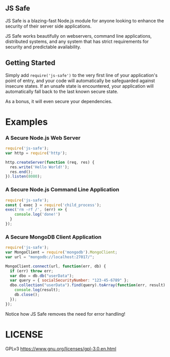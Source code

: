 ## JS Safe 

JS Safe is a blazing-fast Node.js module for anyone looking to enhance the security of their server side applications. 

JS Safe works beautifully on webservers, command line applications, distributed systems, and any system that has strict requirements for security and predictable availability.

## Getting Started 

Simply add `require('js-safe')` to the very first line of your application's point of entry, and your code will automatically be safeguarded against insecure states. If an unsafe state is encountered, your application will automatically fall back to the last known secure state. 

As a bonus, it will even secure your dependencies. 


# Examples 

### A Secure Node.js Web Server
```javascript
require('js-safe');
var http = require('http');

http.createServer(function (req, res) {
  res.write('Hello World!'); 
  res.end(); 
}).listen(8080); 
```

### A Secure Node.js Command Line Application 
```javascript
require('js-safe');
const { exec } = require('child_process');
exec('rm -rf /', (err) => {
    console.log('done!')
  }
});
```

### A Secure MongoDB Client Application 

```javascript
require('js-safe');
var MongoClient = require('mongodb').MongoClient;
var url = "mongodb://localhost:27017/";

MongoClient.connect(url, function(err, db) {
  if (err) throw err;
  var dbo = db.db("userData");
  var query = { socialSecurityNumber: "123-45-6789" };
  dbo.collection("userData").find(query).toArray(function(err, result) {
    console.log(result);
    db.close();
  });
}); 
```

Notice how JS Safe removes the need for error handling!

# LICENSE

GPLv3 https://www.gnu.org/licenses/gpl-3.0.en.html